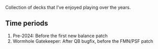 Collection of decks that I've enjoyed playing over the years.

## Time periods
1. Pre-2024: Before the first new balance patch
2. Wormhole Gatekeeper: After QB bugfix, before the FMN/PSF patch
